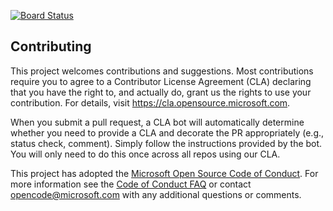 [![Board Status](https://dev.azure.com/antoniachen/58ddedc1-23c4-46c9-8c97-63ba4955ba8c/fea81446-86de-4eb4-89e7-252f5ae29135/_apis/work/boardbadge/a6b9c016-dbbf-41d0-883a-9b0484016a82)](https://dev.azure.com/antoniachen/58ddedc1-23c4-46c9-8c97-63ba4955ba8c/_boards/board/t/fea81446-86de-4eb4-89e7-252f5ae29135/Microsoft.RequirementCategory)

## Contributing

This project welcomes contributions and suggestions.  Most contributions require you to agree to a
Contributor License Agreement (CLA) declaring that you have the right to, and actually do, grant us
the rights to use your contribution. For details, visit https://cla.opensource.microsoft.com.

When you submit a pull request, a CLA bot will automatically determine whether you need to provide
a CLA and decorate the PR appropriately (e.g., status check, comment). Simply follow the instructions
provided by the bot. You will only need to do this once across all repos using our CLA.

This project has adopted the [Microsoft Open Source Code of Conduct](https://opensource.microsoft.com/codeofconduct/).
For more information see the [Code of Conduct FAQ](https://opensource.microsoft.com/codeofconduct/faq/) or
contact [opencode@microsoft.com](mailto:opencode@microsoft.com) with any additional questions or comments.